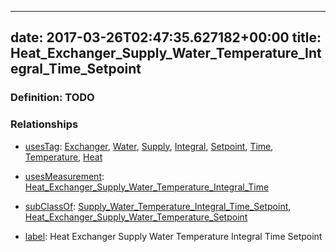 
---
date: 2017-03-26T02:47:35.627182+00:00
title: Heat_Exchanger_Supply_Water_Temperature_Integral_Time_Setpoint
---
### Definition: TODO

### Relationships

* [usesTag](https://brickschema.org/schema/1.0/BrickFrame#usesTag): [Exchanger](https://brickschema.org/schema/1.0/BrickTag#Exchanger), [Water](https://brickschema.org/schema/1.0/BrickTag#Water), [Supply](https://brickschema.org/schema/1.0/BrickTag#Supply), [Integral](https://brickschema.org/schema/1.0/BrickTag#Integral), [Setpoint](https://brickschema.org/schema/1.0/BrickTag#Setpoint), [Time](https://brickschema.org/schema/1.0/BrickTag#Time), [Temperature](https://brickschema.org/schema/1.0/BrickTag#Temperature), [Heat](https://brickschema.org/schema/1.0/BrickTag#Heat)

* [usesMeasurement](https://brickschema.org/schema/1.0/BrickFrame#usesMeasurement): [Heat_Exchanger_Supply_Water_Temperature_Integral_Time](https://brickschema.org/schema/1.0/Brick#Heat_Exchanger_Supply_Water_Temperature_Integral_Time)

* [subClassOf](http://www.w3.org/2000/01/rdf-schema#subClassOf): [Supply_Water_Temperature_Integral_Time_Setpoint](https://brickschema.org/schema/1.0/Brick#Supply_Water_Temperature_Integral_Time_Setpoint), [Heat_Exchanger_Supply_Water_Temperature_Setpoint](https://brickschema.org/schema/1.0/Brick#Heat_Exchanger_Supply_Water_Temperature_Setpoint)

* [label](http://www.w3.org/2000/01/rdf-schema#label): Heat Exchanger Supply Water Temperature Integral Time Setpoint
